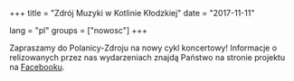 +++
title = "Zdrój Muzyki w Kotlinie Kłodzkiej"
date = "2017-11-11"

lang = "pl"
groups = ["nowosc"] +++

Zapraszamy do Polanicy-Zdroju na nowy cykl koncertowy!
Informacje o relizowanych przez nas wydarzeniach znajdą Państwo na stronie projektu na [Facebooku](https://www.facebook.com/polanicazdrojmuzyki).

